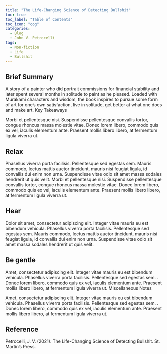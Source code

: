 ```yaml
---
title: "The Life-Changing Science of Detecting Bullshit"
toc: true
toc_label: "Table of Contents"
toc_icon: "cog"
categories:
  - Blog
  - John V. Petrocelli
tags:
  - Non-fiction
  - Life
  - Bullshit
---
```


## Brief Summary

A story of a painter who did portrait commissions for financial stability and later spent several months in solitude to paint as he pleased. Loaded with Murakami characters and wisdom, the book inspires to pursue some form of art for one’s own satisfaction, live in solitude, get better at what one does and make art.
Key Takeaways

Morbi et pellentesque nisi. Suspendisse pellentesque convallis tortor, congue rhoncus massa molestie vitae. Donec lorem libero, commodo quis ex vel, iaculis elementum ante. Praesent mollis libero libero, at fermentum ligula viverra ut.

## Relax

Phasellus viverra porta facilisis. Pellentesque sed egestas sem. Mauris commodo, lectus mattis auctor tincidunt, mauris nisi feugiat ligula, id convallis dui enim non urna. Suspendisse vitae odio sit amet massa sodales hendrerit ut quis velit. Morbi et pellentesque nisi. Suspendisse pellentesque convallis tortor, congue rhoncus massa molestie vitae. Donec lorem libero, commodo quis ex vel, iaculis elementum ante. Praesent mollis libero libero, at fermentum ligula viverra ut.

## Hear

Dolor sit amet, consectetur adipiscing elit. Integer vitae mauris eu est bibendum vehicula. Phasellus viverra porta facilisis. Pellentesque sed egestas sem. Mauris commodo, lectus mattis auctor tincidunt, mauris nisi feugiat ligula, id convallis dui enim non urna. Suspendisse vitae odio sit amet massa sodales hendrerit ut quis velit.

## Be gentle

Amet, consectetur adipiscing elit. Integer vitae mauris eu est bibendum vehicula. Phasellus viverra porta facilisis. Pellentesque sed egestas sem. . Donec lorem libero, commodo quis ex vel, iaculis elementum ante. Praesent mollis libero libero, at fermentum ligula viverra ut.
Miscellaneous Notes

Amet, consectetur adipiscing elit. Integer vitae mauris eu est bibendum vehicula. Phasellus viverra porta facilisis. Pellentesque sed egestas sem. . Donec lorem libero, commodo quis ex vel, iaculis elementum ante. Praesent mollis libero libero, at fermentum ligula viverra ut.

## Reference
Petrocelli, J. V. (2021). The Life-Changing Science of Detecting Bullshit. St. Martin’s Press. 